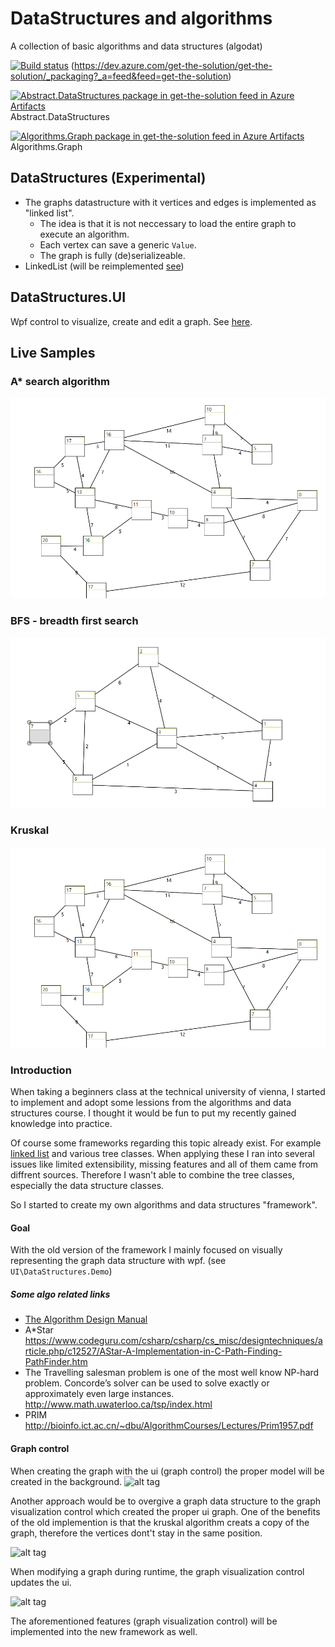 # DataStructures and algorithms

A collection of basic algorithms and data structures (algodat)

[![Build status](https://ci.appveyor.com/api/projects/status/ochuuevuytt1ekin/branch/master?svg=true)](https://ci.appveyor.com/project/mfe-/get-the-solution/branch/master)
(https://dev.azure.com/get-the-solution/get-the-solution/_packaging?_a=feed&feed=get-the-solution)

[![Abstract.DataStructures package in get-the-solution feed in Azure Artifacts](https://feeds.dev.azure.com/get-the-solution/_apis/public/Packaging/Feeds/3bf81259-ccfe-4071-b8f8-bb5f44d4a8fb/Packages/b00eb17d-cec3-4152-9fa2-d4ac8dba11ab/Badge)](https://dev.azure.com/get-the-solution/get-the-solution/_packaging?_a=package&feed=3bf81259-ccfe-4071-b8f8-bb5f44d4a8fb&package=b00eb17d-cec3-4152-9fa2-d4ac8dba11ab&preferRelease=true) Abstract.DataStructures

[![Algorithms.Graph package in get-the-solution feed in Azure Artifacts](https://feeds.dev.azure.com/get-the-solution/_apis/public/Packaging/Feeds/3bf81259-ccfe-4071-b8f8-bb5f44d4a8fb/Packages/1a2c6c0f-0ec0-476d-91d9-59e72944b2b0/Badge)](https://dev.azure.com/get-the-solution/get-the-solution/_packaging?_a=package&feed=3bf81259-ccfe-4071-b8f8-bb5f44d4a8fb&package=1a2c6c0f-0ec0-476d-91d9-59e72944b2b0&preferRelease=true) Algorithms.Graph

## DataStructures (Experimental)

- The graphs datastructure with it vertices and edges is implemented as "linked list". 
  - The idea is that it is not neccessary to load the entire graph to execute an algorithm.
  - Each vertex can save a generic `Value`.
  - The graph is fully (de)serializeable.
- LinkedList (will be reimplemented [see](https://github.com/mfe-/Abstract.DataStructures.Algorithms/issues/3))

## DataStructures.UI

Wpf control to visualize, create and edit a graph. See [here](https://github.com/mfe-/Abstract.DataStructures.Algorithms/blob/master/UI/DataStructures.UI/Readme.md).

## Live Samples

### A* search algorithm
![alt text](https://raw.githubusercontent.com/mfe-/Abstract.DataStructures.Algorithms/master/astar.gif)

### BFS - breadth first search
![alt text](https://raw.githubusercontent.com/mfe-/Abstract.DataStructures.Algorithms/master/BreadthFirstSearch.gif)

### Kruskal
![alt text](https://raw.githubusercontent.com/mfe-/Abstract.DataStructures.Algorithms/master/kruskal.gif)

### Introduction

When taking a beginners class at the technical university of vienna, I started to 
implement and adopt some lessions from the algorithms and data structures course.
I thought it would be fun to put my recently gained knowledge into practice.

Of course some frameworks regarding this topic already exist. For example
[linked list](https://msdn.microsoft.com/en-us/library/he2s3bh7(v=vs.110).aspx) and various tree classes.
When applying these I ran into several issues like limited extensibility, missing features and all of them came from diffrent sources. Therefore I wasn't able to combine the tree classes, especially the data structure classes.

So I started to create my own algorithms and data structures "framework".

#### Goal

With the old version of the framework I mainly focused on visually representing the graph data structure with wpf. (see `UI\DataStructures.Demo`)

##### Some algo related links

- [The Algorithm Design Manual](https://link.springer.com/book/10.1007%2F978-1-84800-070-4)
- A*Star https://www.codeguru.com/csharp/csharp/cs_misc/designtechniques/article.php/c12527/AStar-A-Implementation-in-C-Path-Finding-PathFinder.htm
- The Travelling salesman problem is one of the most well know NP-hard problem. Concorde’s solver can be used to solve exactly or approximately even large instances. <http://www.math.uwaterloo.ca/tsp/index.html>
- PRIM <http://bioinfo.ict.ac.cn/~dbu/AlgorithmCourses/Lectures/Prim1957.pdf>

#### Graph control

When creating the graph with the ui (graph control) the proper model will be created in the background. 
![alt tag](http://i.imgur.com/4WS122c.gif)

Another approach would be to overgive a graph data structure to the graph visualization control which created the proper ui graph.
One of the benefits of the old implemention is that the kruskal algorithm creats a copy of the graph, therefore the vertices dont't stay in the same position.

![alt tag](http://i.imgur.com/6KQueHc.gif)

When modifying a graph during runtime, the graph visualization control updates the ui. 

![alt tag](http://i.imgur.com/M1YcpDV.gif)

The aforementioned features (graph visualization control) will be implemented into the new framework as well.
